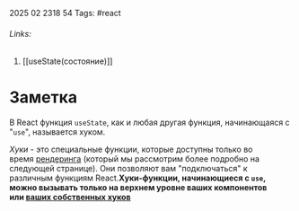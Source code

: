 2025 02 2318 54
Tags: #react 
###### Links: 
1) [[useState(состояние)]]
# Заметка
В React функция `useState`, как и любая другая функция, начинающаяся с "`use`", называется хуком.

_Хуки_ - это специальные функции, которые доступны только во время [рендеринга](https://reactdev.ru/learn/render-and-commit/) (который мы рассмотрим более подробно на следующей странице). Они позволяют вам "подключаться" к различным функциям React.**Хуки-функции, начинающиеся с `use`, можно вызывать только на верхнем уровне ваших компонентов или [ваших собственных хуков](https://reactdev.ru/learn/reusing-logic-with-custom-hooks/)** 